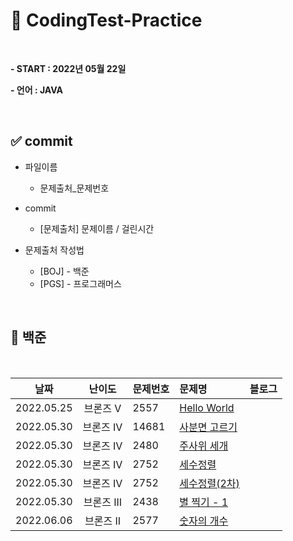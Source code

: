 # 🦜 CodingTest-Practice

</br>

**- START : 2022년 05월 22일**   

**- 언어 : JAVA**  

</br>

## ✅ commit 
- 파일이름
  * 문제출처_문제번호  
  
- commit  
  * [문제출처] 문제이름 / 걸린시간 

- 문제출처 작성법
  * [BOJ] - 백준 
  * [PGS] - 프로그래머스
  
</br>

## 📄 백준
</br>

날짜        |난이도  |문제번호 |문제명|블로그
:-------------------------:|:-------------------------:    |:------------------------- |:-------------------------   |:-------------------------:  
2022.05.25|브론즈 V |2557|[Hello World](https://github.com/mingyeong1203/CodingTest-Practice/blob/main/week1/src/HelloWorld.java) |  |
2022.05.30|브론즈 IV |14681|[사분면 고르기](https://github.com/mingyeong1203/CodingTest-Prac/blob/main/week01/BOJ_14681.java) |  |
2022.05.30|브론즈 IV |2480|[주사위 세개](https://github.com/mingyeong1203/CodingTest-Prac/blob/main/week01/BOJ_2480.java) |  |
2022.05.30|브론즈 IV |2752|[세수정렬](https://github.com/mingyeong1203/CodingTest-Prac/blob/main/week01/BOJ_2752.java) |  |
2022.05.30|브론즈 IV |2752|[세수정렬(2차)](https://github.com/mingyeong1203/CodingTest-Prac/blob/main/week01/BOJ_2752_2.java) |  |
2022.05.30|브론즈 III |2438|[별 찍기 - 1](https://github.com/mingyeong1203/CodingTest-Prac/blob/main/week01/BOJ_2438.java) |  |
2022.06.06|브론즈 II |2577|[숫자의 개수](https://github.com/mingyeong1203/CodingTest-Prac/blob/main/week01/BOI_2577.java) |  |
